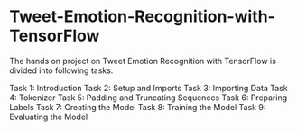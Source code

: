 # Tweet-Emotion-Recognition-with-TensorFlow

The hands on project on Tweet Emotion Recognition with TensorFlow is divided into following tasks:

Task 1: Introduction
Task 2: Setup and Imports
Task 3: Importing Data
Task 4: Tokenizer
Task 5: Padding and Truncating Sequences
Task 6: Preparing Labels
Task 7: Creating the Model
Task 8: Training the Model
Task 9: Evaluating the Model

